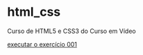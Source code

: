 # html_css
 Curso de HTML5 e CSS3 do Curso em Vídeo

<a href="https://leonardo-broinizi.github.io/html_css/exercicios/ex001/index.html"> executar o exercício 001<a>
